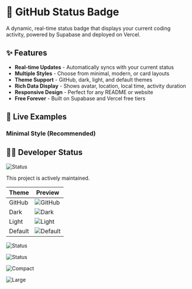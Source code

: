 # 🚀 GitHub Status Badge

A dynamic, real-time status badge that displays your current coding activity, powered by Supabase and deployed on Vercel.


## ✨ Features

- **Real-time Updates** - Automatically syncs with your current status
- **Multiple Styles** - Choose from minimal, modern, or card layouts
- **Theme Support** - GitHub, dark, light, and default themes
- **Rich Data Display** - Shows avatar, location, local time, activity duration
- **Responsive Design** - Perfect for any README or website
- **Free Forever** - Built on Supabase and Vercel free tiers

## 🎨 Live Examples

### Minimal Style (Recommended)





## 👨‍💻 Developer Status

![Status](https://github-status-badge.vercel.app/api/badge?username=rahuljangirworks&style=minimal&theme=github&width=350&height=75)

This project is actively maintained.


| Theme | Preview |
|------|---------|
| GitHub | ![GitHub](https://github-status-badge.vercel.app/api/badge?username=rahuljangirworks&style=minimal&theme=github&width=350&height=90) |
| Dark | ![Dark](https://github-status-badge.vercel.app/api/badge?username=rahuljangirworks&style=minimal&theme=dark&width=350&height=80) |
| Light | ![Light](https://github-status-badge.vercel.app/api/badge?username=rahuljangirworks&style=minimal&theme=light&width=350&height=80) |
| Default | ![Default](https://github-status-badge.vercel.app/api/badge?username=rahuljangirworks&style=minimal&theme=default&width=350&height=80) |


![Status](https://github-status-badge.vercel.app/api/badge?username=rahuljangirworks&style=minimal&theme=github&width=500&height=80)



![Status](https://github-status-badge.vercel.app/api/badge?username=rahuljangirworks&style=minimal&theme=github&width=500&height=80&bg=transparent)


![Compact](https://github-status-badge.vercel.app/api/badge?username=rahuljangirworks&width=350&height=70&bg=transparent)


![Large](https://github-status-badge.vercel.app/api/badge?username=rahuljangirworks&width=600&height=100&bg=transparent)




